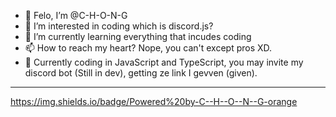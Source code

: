 - 👋 Felo, I’m @C-H-O-N-G
- 👀 I’m interested in coding which is discord.js?
- 🌱 I’m currently learning everything that incudes coding
- 📫 How to reach my heart? Nope, you can't except pros XD.
- 🎲 Currently coding in JavaScript and TypeScript, you may invite my discord bot (Still in dev), getting ze link I gevven (given).
________________________________________________________________________________________________________________________________________________________________________________

https://img.shields.io/badge/Powered%20by-C--H--O--N--G-orange


<!---
C-H-O-N-G/C-H-O-N-G is a not ✨ special ✨ repository because I haven't posted any thing XD. 
Be prepared and look for my repository when I post a repository in Github!
--->
